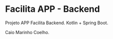 # Facilita APP - Backend

Projeto APP Facilita Backend. 
Kotlin + Spring Boot.

Caio Marinho Coelho.
